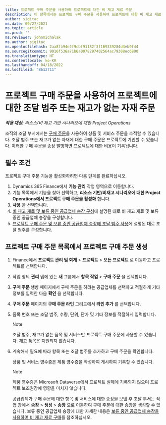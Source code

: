 ```yaml
---
title: 프로젝트 구매 주문을 사용하여 프로젝트에 대한 비 재고 재료 주문
description: 이 항목에서는 프로젝트 구매 주문을 사용하여 프로젝트에 대한 비 재고 재료를 주문하는 방법에 대해 설명합니다.
author: sigitac
ms.date: 09/27/2021
ms.topic: article
ms.prod: ''
ms.reviewer: johnmichalak
ms.author: sigitac
ms.openlocfilehash: 2aa8fb94e2f9cbf91182f3f169339284d3eb9f44
ms.sourcegitcommit: 9916f536a71b6a0078297402564ac79308ec6890
ms.translationtype: HT
ms.contentlocale: ko-KR
ms.lasthandoff: 04/18/2022
ms.locfileid: "8612711"
---
```

# <a name="order-procurement-categories-or-non-stocked-materials-for-a-project-using-project-purchase-orders"></a>프로젝트 구매 주문을 사용하여 프로젝트에 대한 조달 범주 또는 재고가 없는 자재 주문

_**적용 대상:** 리소스/비 재고 기반 시나리오에 대한 Project Operations_

조직의 조달 부서에서는 [구매 주문](/dynamics365/supply-chain/procurement/purchase-order-overview)을 사용하여 상품 및 서비스 주문을 추적할 수 있습니다. 조달 범주 또는 재고가 없는 자재에 대한 구매 주문은 프로젝트에 기인할 수 있습니다. 이러한 구매 주문을 송장 발행하면 프로젝트에 대한 비용이 기록됩니다.

## <a name="prerequisites"></a>필수 조건
프로젝트 구매 주문 기능을 활성화하려면 다음 단계를 완료하십시오.

1. Dynamics 365 Finance에서 **기능 관리** 작업 영역으로 이동합니다.
2. 기능 목록에서 기능을 찾아 선택하고, **리소스 기반/비재고 시나리오에 대한 Project Operations에서 프로젝트 구매 주문을 활성화** 합니다.
3. **사용** 을 선택합니다.
4. [비 재고 재료 및 보류 중인 공급업체 송장 구성](configure-materials-nonstocked.md)에 설명된 대로 비 재고 재료 및 보류 중인 공급업체 송장을 구성합니다.
5. [프로젝트 구매 주문 및 보류 중인 공급업체 송장에 조달 범주 사용](configure-procurement-categories.md)에 설명된 대로 조달 범주를 구성합니다.

## <a name="create-a-project-purchase-order-from-the-project-purchase-order-list"></a>프로젝트 구매 주문 목록에서 프로젝트 구매 주문 생성

1. Finance에서 **프로젝트 관리 및 회계** > **프로젝트** > **모든 프로젝트** 로 이동하고 프로젝트를 선택합니다.
2. 작업 창의 **관리** 탭에 있는 **새** 그룹에서 **항목 작업** > **구매 주문** 을 선택합니다.
3. **구매 주문 생성** 페이지에서 구매 주문을 하려는 공급업체를 선택하고 적절하게 기타 정보를 입력한 다음 **확인** 을 선택합니다.
4. **구매 주문** 페이지의 **구매 주문 라인** 그리드에서 **라인 추가** 를 선택합니다.
5. 품목 번호 또는 조달 범주, 수량, 단위, 단가 및 기타 정보를 적절하게 입력합니다.

    > [!NOTE]
    > 조달 범주, 재고가 없는 품목 및 서비스만 프로젝트 구매 주문에 사용할 수 있습니다. 재고 품목은 지원되지 않습니다.

6. 계속해서 필요에 따라 항목 또는 조달 범주를 추가하고 구매 주문을 확인합니다.

    상품 및 서비스 영수증은 제품 영수증을 작성하여 게시하여 기록할 수 있습니다.

    > [!NOTE]
    > 제품 영수증은 Microsoft Dataverse에서 프로젝트 실제에 기록되지 않으며 프로젝트 보조원장에 영향을 미치지 않습니다.

    공급업체가 구매 주문에 대한 항목 및 서비스에 대한 송장을 보낸 후 조달 부서는 작업 창에서 **송장** > **생성** > **송장** 으로 이동하여 구매 주문에 대한 송장을 생성할 수 있습니다. 보류 중인 공급업체 송장에 대한 자세한 내용은 [보류 중인 공급업체 송장을 사용하여 비 재고 재료 구매](pending-vendor-invoices.md)를 참조하십시오.

